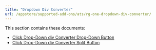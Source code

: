 ```yaml
---
title: "Dropdown Div Converter"
url: /appstore/supported-add-ons/ats/rg-one-dropdown-div-converter/
---
```


This section contains these documents:

* [Click Drop-Down div Converter Drop-Down Button](/appstore/supported-add-ons/ats/rg-one-click-dropdown-div-converter-dropdown-button/)
* [Click Drop-Down div Converter Split Button](/appstore/supported-add-ons/ats/rg-one-click-dropdown-div-converter-split-button/)
